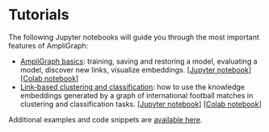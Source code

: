 Tutorials
=========

The following Jupyter notebooks will guide you through the most important features of AmpliGraph:

+ [AmpliGraph basics](tutorials/AmpliGraphBasicsTutorial.md): training, saving and restoring a model, evaluating a model, 
discover new links, visualize embeddings. 
[[Jupyter notebook](https://github.com/Accenture/AmpliGraph/blob/master/docs/tutorials/AmpliGraphBasicsTutorial.ipynb)] 
[[Colab notebook]()]
+ [Link-based clustering and classification](tutorials/ClusteringAndClassificationWithEmbeddings.md): how to use the 
knowledge embeddings generated by a graph of international football matches in clustering and classification tasks. 
[[Jupyter notebook](https://github.com/Accenture/AmpliGraph/blob/master/docs/tutorials/ClusteringAndClassificationWithEmbeddings.ipynb)] 
[[Colab notebook]()]

Additional examples and code snippets are [available here](examples.md).